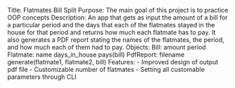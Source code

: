 Title: Flatmates Bill Split
Purpose: The main goal of this project is to practice OOP concepts
Description: An app that gets as input the amount of a bill for a particular period
and the days that each of the flatmates stayed in the house for that period
and returns how much each flatmate has to pay. It also generates a PDF report
stating the names of the flatmates, the period, and how much each of them had to pay.
Objects: Bill:
            amount
            period
         Flatmate:
            name
            days_in_house
            pays(bill)
         PdfReport:
            filename
            generate(flatmate1, flatmate2, bill)
Features: 
	- Improved design of output pdf file 
	- Customizable number of flatmates
	- Setting all customable parameters through CLI 
